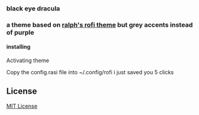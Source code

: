 <h3>black eye dracula<h3>
<p>a theme based on <a href="https://draculatheme.com/rofi/">ralph's rofi theme</a> but grey accents instead of purple</p>
<h4>installing</h4>
  <p>Activating theme

Copy the config.rasi file into ~/.config/rofi
i just saved you 5 clicks</p>
  ## License

[MIT License](./LICENSE)
